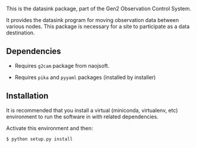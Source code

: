 This is the datasink package, part of the Gen2 Observation Control
System.

It provides the datasink program for moving observation data between
various nodes.  This package is necessary for a site to participate as
a data destination.

## Dependencies

* Requires `g2cam` package from naojsoft.

* Requires `pika` and `pyyaml` packages (installed by installer)

## Installation

It is recommended that you install a virtual (miniconda, virtualenv,
etc) environment to run the software in with related dependencies.

Activate this environment and then:

```bash
$ python setup.py install
```


